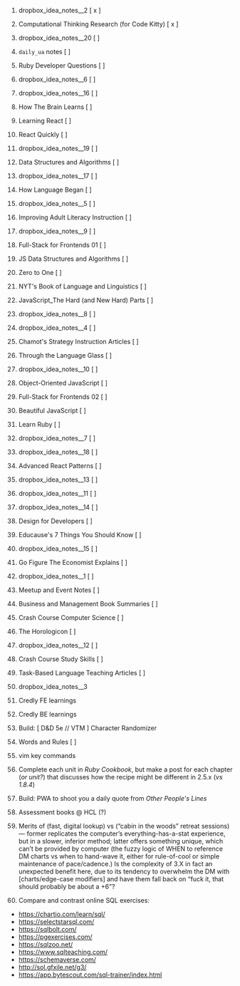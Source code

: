 1. dropbox_idea_notes__2 [ x ]
1. Computational Thinking Research (for Code Kitty) [ x ]


1. dropbox_idea_notes__20 [ ]
1. `daily_ua` notes [ ]


1. Ruby Developer Questions [ ]
1. dropbox_idea_notes__6 [ ]
1. dropbox_idea_notes__16 [ ]
1. How The Brain Learns [ ]
1. Learning React [ ]
1. React Quickly [ ]
1. dropbox_idea_notes__19 [ ]
1. Data Structures and Algorithms [ ]
1. dropbox_idea_notes__17 [ ]
1. How Language Began [ ]
1. dropbox_idea_notes__5 [ ]
1. Improving Adult Literacy Instruction [ ]
1. dropbox_idea_notes__9 [ ]
1. Full-Stack for Frontends 01 [ ]
1. JS Data Structures and Algorithms [ ]
1. Zero to One [ ]
1. NYT's Book of Language and Linguistics [ ]
1. JavaScript_The Hard (and New Hard) Parts [ ]
1. dropbox_idea_notes__8 [ ]
1. dropbox_idea_notes__4 [ ]
1. Chamot's Strategy Instruction Articles [ ]
1. Through the Language Glass [ ]
1. dropbox_idea_notes__10 [ ]
1. Object-Oriented JavaScript [ ]
1. Full-Stack for Frontends 02 [ ]
1. Beautiful JavaScript [ ]
1. Learn Ruby [ ]
1. dropbox_idea_notes__7 [ ]
1. dropbox_idea_notes__18 [ ]
1. Advanced React Patterns [ ]
1. dropbox_idea_notes__13 [ ]
1. dropbox_idea_notes__11 [ ]
1. dropbox_idea_notes__14 [ ]
1. Design for Developers [ ]
1. Educause's 7 Things You Should Know [ ]
1. dropbox_idea_notes__15 [ ]
1. Go Figure The Economist Explains [ ]
1. dropbox_idea_notes__1 [ ]
1. Meetup and Event Notes [ ]
1. Business and Management Book Summaries [ ]
1. Crash Course Computer Science [ ]
1. The Horologicon [ ]
1. dropbox_idea_notes__12 [ ]
1. Crash Course Study Skills [ ]
1. Task-Based Language Teaching Articles [ ]
1. dropbox_idea_notes__3
1. Credly FE learnings
1. Credly BE learnings
1. Build: [ D&D 5e // VTM ] Character Randomizer
1. Words and Rules [ ]
1. vim key commands
1. Complete each unit in _Ruby Cookbook_, but make a post for each chapter (_or unit?_) that discusses how the recipe might be different in 2.5.x (_vs 1.8.4_)
1. Build: PWA to shoot you a daily quote from _Other People's Lines_
1. Assessment books @ HCL (?)
1. Merits of (fast, digital lookup) vs (“cabin in the woods” retreat sessions) — former replicates the computer’s everything-has-a-stat experience, but in a slower, inferior method; latter offers something unique, which can’t be provided by computer (the fuzzy logic of WHEN to reference DM charts vs when to hand-wave it, either for rule-of-cool or simple maintenance of pace/cadence.) Is the complexity of 3.X in fact an unexpected benefit here, due to its tendency to overwhelm the DM with [charts/edge-case modifiers] and have them fall back on “fuck it, that should probably be about a +6”?
1. Compare and contrast online SQL exercises:
  * https://chartio.com/learn/sql/
  * https://selectstarsql.com/
  * https://sqlbolt.com/
  * https://pgexercises.com/
  * https://sqlzoo.net/
  * https://www.sqlteaching.com/
  * https://schemaverse.com/
  * http://sol.gfxile.net/g3/
  * https://app.bytescout.com/sql-trainer/index.html
